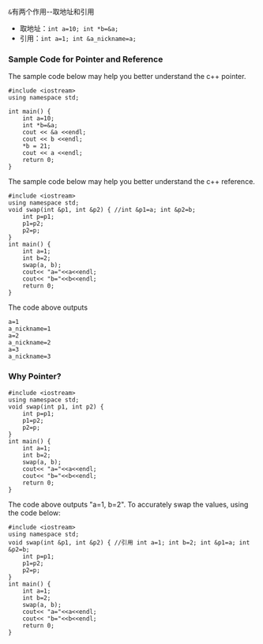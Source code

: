 `&`有两个作用--取地址和引用
+ 取地址：`int a=10; int *b=&a;`
+ 引用：`int a=1; int &a_nickname=a;`
### Sample Code for Pointer and Reference
The sample code below may help you better understand the c++ pointer.
```
#include <iostream>
using namespace std;

int main() {
    int a=10;
    int *b=&a;
    cout << &a <<endl;
    cout << b <<endl;
    *b = 21;
    cout << a <<endl;
    return 0;
}
```
The sample code below may help you better understand the c++ reference.
```
#include <iostream>
using namespace std;
void swap(int &p1, int &p2) { //int &p1=a; int &p2=b;
    int p=p1;
    p1=p2;
    p2=p;
}
int main() {
    int a=1;
    int b=2;
    swap(a, b);
	cout<< "a="<<a<<endl;
	cout<< "b="<<b<<endl;
	return 0;
}
```
The code above outputs
```
a=1
a_nickname=1
a=2
a_nickname=2
a=3
a_nickname=3
```
### Why Pointer?
```
#include <iostream>
using namespace std;
void swap(int p1, int p2) {
    int p=p1;
    p1=p2;
    p2=p;
}
int main() {
    int a=1;
    int b=2;
    swap(a, b);
	cout<< "a="<<a<<endl;
	cout<< "b="<<b<<endl;
	return 0;
}
```
The code above outputs "a=1, b=2". To accurately swap the values, using the code below:
```
#include <iostream>
using namespace std;
void swap(int &p1, int &p2) { //引用 int a=1; int b=2; int &p1=a; int &p2=b;
    int p=p1;
    p1=p2;
    p2=p;
}
int main() {
    int a=1;
    int b=2;
    swap(a, b);
	cout<< "a="<<a<<endl;
	cout<< "b="<<b<<endl;
	return 0;
}
```
